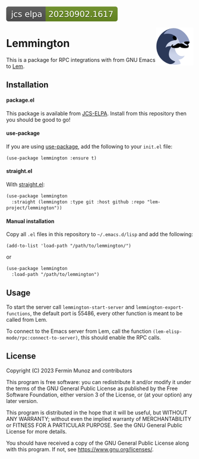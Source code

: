 [![JCS-ELPA](https://raw.githubusercontent.com/jcs-emacs/badges/master/elpa/v/lemmington.svg)](https://jcs-emacs.github.io/jcs-elpa/#/lemmington)

<a href="#"><img align="right" src="./lemmington-icon.svg" width="20%"></a>

# Lemmington

This is a package for RPC integrations with from GNU Emacs to  [Lem](https://github.com/lem-project/lem).

## Installation

#### package.el

This package is available from [JCS-ELPA](https://jcs-emacs.github.io/jcs-elpa/).
Install from this repository then you should be good to go!

#### use-package

If you are using [use-package](https://www.emacswiki.org/emacs/UsePackage),
add the following to your `init.el` file:

```elisp
(use-package lemmington :ensure t)
```

#### straight.el

With [straight.el](https://github.com/radian-software/straight.el):

```elisp
(use-package lemmington
  :straight (lemmington :type git :host github :repo "lem-project/lemmington"))
```

#### Manual installation

Copy all `.el` files in this repository to `~/.emacs.d/lisp` and add the following:

```elisp
(add-to-list 'load-path "/path/to/lemmington/")
```

or

```elisp
(use-package lemmington
  :load-path "/path/to/lemmington")
```

## Usage

To start the server call `lemmington-start-server` and `lemmington-export-functions`, the default port is 55486, every other function is meant to be called from Lem.

To connect to the Emacs server from Lem, call the function `(lem-elisp-mode/rpc:connect-to-server)`, this should enable the RPC calls.

## License

Copyright (C) 2023 Fermin Munoz and contributors

This program is free software: you can redistribute it and/or modify
it under the terms of the GNU General Public License as published by
the Free Software Foundation, either version 3 of the License, or
(at your option) any later version.

This program is distributed in the hope that it will be useful,
but WITHOUT ANY WARRANTY; without even the implied warranty of
MERCHANTABILITY or FITNESS FOR A PARTICULAR PURPOSE.  See the
GNU General Public License for more details.

You should have received a copy of the GNU General Public License
along with this program.  If not, see <https://www.gnu.org/licenses/>.
